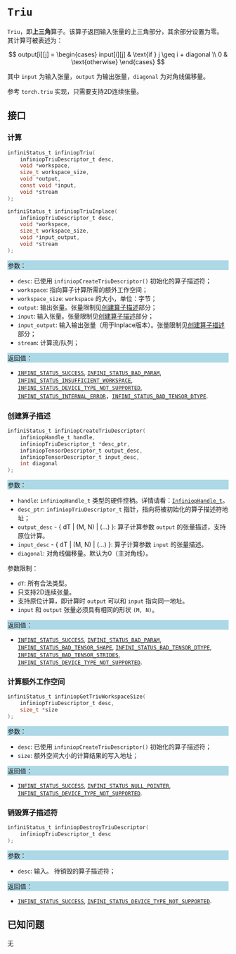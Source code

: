 # `Triu`

`Triu`，即**上三角**算子。该算子返回输入张量的上三角部分，其余部分设置为零。其计算可被表述为：

$$ output[i][j] = \begin{cases} 
input[i][j] & \text{if } j \geq i + diagonal \\
0 & \text{otherwise}
\end{cases} $$

其中 `input` 为输入张量，`output` 为输出张量，`diagonal` 为对角线偏移量。

参考 `torch.triu` 实现，只需要支持2D连续张量。

## 接口

### 计算

```c
infiniStatus_t infiniopTriu(
    infiniopTriuDescriptor_t desc,
    void *workspace,
    size_t workspace_size,
    void *output,
    const void *input,
    void *stream
);

infiniStatus_t infiniopTriuInplace(
    infiniopTriuDescriptor_t desc,
    void *workspace,
    size_t workspace_size,
    void *input_output,
    void *stream
);
```

<div style="background-color: lightblue; padding: 1px;"> 参数： </div>

- `desc`:
  已使用 `infiniopCreateTriuDescriptor()` 初始化的算子描述符；
- `workspace`:
  指向算子计算所需的额外工作空间；
- `workspace_size`:
  `workspace` 的大小，单位：字节；
- `output`:
  输出张量。张量限制见[创建算子描述](#创建算子描述)部分；
- `input`:
  输入张量。张量限制见[创建算子描述](#创建算子描述)部分；
- `input_output`:
  输入输出张量（用于Inplace版本）。张量限制见[创建算子描述](#创建算子描述)部分；
- `stream`:
  计算流/队列；

<div style="background-color: lightblue; padding: 1px;"> 返回值：</div>

- [`INFINI_STATUS_SUCCESS`], [`INFINI_STATUS_BAD_PARAM`], [`INFINI_STATUS_INSUFFICIENT_WORKSPACE`], [`INFINI_STATUS_DEVICE_TYPE_NOT_SUPPORTED`], [`INFINI_STATUS_INTERNAL_ERROR`]，[`INFINI_STATUS_BAD_TENSOR_DTYPE`].

### 创建算子描述

```c
infiniStatus_t infiniopCreateTriuDescriptor(
    infiniopHandle_t handle,
    infiniopTriuDescriptor_t *desc_ptr,
    infiniopTensorDescriptor_t output_desc,
    infiniopTensorDescriptor_t input_desc,
    int diagonal
);
```

<div style="background-color: lightblue; padding: 1px;"> 参数：</div>

- `handle`:
  `infiniopHandle_t` 类型的硬件控柄。详情请看：[`InfiniopHandle_t`]。
- `desc_ptr`:
  `infiniopTriuDescriptor_t` 指针，指向将被初始化的算子描述符地址；
- `output_desc` - { dT | (M, N) | (...) }:
  算子计算参数 `output` 的张量描述，支持原位计算。
- `input_desc` - { dT | (M, N) | (...) }:
  算子计算参数 `input` 的张量描述。
- `diagonal`:
  对角线偏移量。默认为0（主对角线）。

参数限制：

- `dT`: 所有合法类型。
- 只支持2D连续张量。
- 支持原位计算，即计算时 `output` 可以和 `input` 指向同一地址。
- `input` 和 `output` 张量必须具有相同的形状 `(M, N)`。

<div style="background-color: lightblue; padding: 1px;"> 返回值：</div>

- [`INFINI_STATUS_SUCCESS`], [`INFINI_STATUS_BAD_PARAM`], [`INFINI_STATUS_BAD_TENSOR_SHAPE`], [`INFINI_STATUS_BAD_TENSOR_DTYPE`], [`INFINI_STATUS_BAD_TENSOR_STRIDES`], [`INFINI_STATUS_DEVICE_TYPE_NOT_SUPPORTED`].

### 计算额外工作空间

```c
infiniStatus_t infiniopGetTriuWorkspaceSize(
    infiniopTriuDescriptor_t desc,
    size_t *size
);
```

<div style="background-color: lightblue; padding: 1px;"> 参数：</div>

- `desc`:
  已使用 `infiniopCreateTriuDescriptor()` 初始化的算子描述符；
- `size`:
  额外空间大小的计算结果的写入地址；

<div style="background-color: lightblue; padding: 1px;"> 返回值：</div>

- [`INFINI_STATUS_SUCCESS`], [`INFINI_STATUS_NULL_POINTER`], [`INFINI_STATUS_DEVICE_TYPE_NOT_SUPPORTED`].

### 销毁算子描述符

```c
infiniStatus_t infiniopDestroyTriuDescriptor(
    infiniopTriuDescriptor_t desc
);
```

<div style="background-color: lightblue; padding: 1px;"> 参数： </div>

- `desc`:
  输入。 待销毁的算子描述符；

<div style="background-color: lightblue; padding: 1px;"> 返回值： </div>

- [`INFINI_STATUS_SUCCESS`], [`INFINI_STATUS_DEVICE_TYPE_NOT_SUPPORTED`].

## 已知问题

无

<!-- 链接 -->
[`InfiniopHandle_t`]: /infiniop/handle/README.md

[`INFINI_STATUS_SUCCESS`]: /common/status/README.md#INFINI_STATUS_SUCCESS
[`INFINI_STATUS_BAD_PARAM`]: /common/status/README.md#INFINI_STATUS_BAD_PARAM
[`INFINI_STATUS_INSUFFICIENT_WORKSPACE`]: /common/status/README.md#INFINI_STATUS_INSUFFICIENT_WORKSPACE
[`INFINI_STATUS_DEVICE_TYPE_NOT_SUPPORTED`]: /common/status/README.md#INFINI_STATUS_DEVICE_TYPE_NOT_SUPPORTED
[`INFINI_STATUS_INTERNAL_ERROR`]: /common/status/README.md#INFINI_STATUS_INTERNAL_ERROR
[`INFINI_STATUS_NULL_POINTER`]: /common/status/README.md#INFINI_STATUS_NULL_POINTER
[`INFINI_STATUS_BAD_TENSOR_SHAPE`]: /common/status/README.md#INFINI_STATUS_BAD_TENSOR_SHAPE
[`INFINI_STATUS_BAD_TENSOR_DTYPE`]: /common/status/README.md#INFINI_STATUS_BAD_TENSOR_DTYPE
[`INFINI_STATUS_BAD_TENSOR_STRIDES`]: /common/status/README.md#INFINI_STATUS_BAD_TENSOR_STRIDES